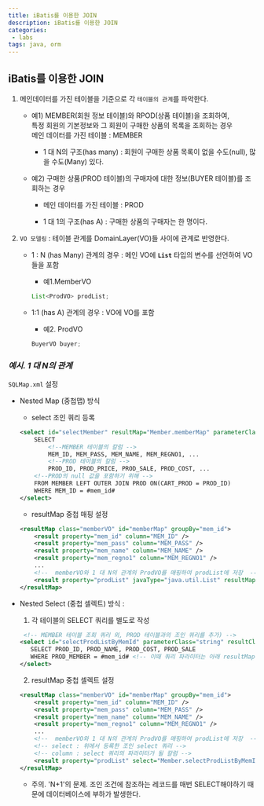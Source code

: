 ```yaml
---
title: iBatis를 이용한 JOIN
description: iBatis를 이용한 JOIN
categories:
 - labs
tags: java, orm
---
```


## iBatis를 이용한 JOIN

1.  메인데이터를 가진 테이블을 기준으로 각 `테이블의 관계`를 파악한다.
    
    - 예1) MEMBER(회원 정보 테이블)와 RPOD(상품 테이블)을 조회하여,
      <br/>특정 회원의 기본정보와 그 회원이 구매한 상품의 목록을 조회하는 경우
      <br/> 메인 데이터를 가진 테이블 : MEMBER 
      
        - 1 대 N의 구조(has many) : 회원이 구매한 상품 목록이 없을 수도(null), 많을 수도(Many) 있다.

    - 예2) 구매한 상품(PROD 테이블)의 구매자에 대한 정보(BUYER 테이블)를 조회하는 경우
        - 메인 데이터를 가진 테이블 : PROD
        
        - 1 대 1의 구조(has A) : 구매한 상품의 구매자는 한 명이다.

2. `VO 모델링` : 테이블 관계를 DomainLayer(VO)들 사이에 관계로 반영한다.
	- 1 : N (has Many) 관계의 경우 : 메인 VO에 **`List`** 타입의 변수를 선언하여 VO들을 포함 
	    - 예1.MemberVO 
	    ````java
	    List<ProdVO> prodList;
        ````
        
    - 1:1 (has A) 관계의 경우 : VO에 VO를 포함
        - 예2. ProdVO
         ````java
         BuyerVO buyer;
         ````
         
### *예시. 1 대 N의 관계*

`SQLMap.xml` 설정
- Nested Map (중첩맵) 방식

    - select 조인 쿼리 등록
    ````xml
    <select id="selectMember" resultMap="Member.memberMap" parameterClass="java.lang.String">
        SELECT
            <!--MEMBER 테이블의 칼럼 -->
            MEM_ID, MEM_PASS, MEM_NAME, MEM_REGNO1, ...
            <!--PROD 테이블의 칼럼 -->
            PROD_ID, PROD_PRICE, PROD_SALE, PROD_COST, ...
        <!--PROD의 null 값을 포함하기 위해 -->
        FROM MEMBER LEFT OUTER JOIN PROD ON(CART_PROD = PROD_ID)
        WHERE MEM_ID = #mem_id#
    </select>
    ````
    
    -  resultMap 중첩 매핑 설정 
    ````xml
    <resultMap class="memberVO" id="memberMap" groupBy="mem_id">
        <result property="mem_id" column="MEM_ID" />
        <result property="mem_pass" column="MEM_PASS" />
        <result property="mem_name" column="MEM_NAME" />
        <result property="mem_regno1" column="MEM_REGNO1" />
        ...
        <!--  memberVO와 1 대 N의 관계의 ProdVO를 매핑하여 prodList에 저장  -->
        <result property="prodList" javaType="java.util.List" resultMap="Member.prodMap"/> <!--Nested Map-->
    </resultMap>
    ````

- Nested Select (중첩 셀렉트) 방식 :
    1) 각 테이블의 SELECT 쿼리를 별도로 작성
     ````xml
      <!-- MEMBER 테이블 조회 쿼리 외, PROD 테이블과의 조인 쿼리를 추가) -->
     <select id="selectProdListByMemId" parameterClass="string" resultClass="kr.or.ddit.vo.ProdVO">
        SELECT PROD_ID, PROD_NAME, PROD_COST, PROD_SALE
        WHERE PROD_MEMBER = #mem_id# <!-- 이때 쿼리 파라미터는 아래 resultMap에서 설정 -->
     </select>
    ````
    
    2) resultMap 중첩 셀렉트 설정 
    ````xml
    <resultMap class="memberVO" id="memberMap" groupBy="mem_id">
        <result property="mem_id" column="MEM_ID" />
        <result property="mem_pass" column="MEM_PASS" />
        <result property="mem_name" column="MEM_NAME" />
        <result property="mem_regno1" column="MEM_REGNO1" />
        ...
        <!--  memberVO와 1 대 N의 관계의 ProdVO를 매핑하여 prodList에 저장  -->
        <!-- select : 위에서 등록한 조인 select 쿼리 -->
        <!-- column : select 쿼리의 파라미터가 될 칼럼 -->
        <result property="prodList" select="Member.selectProdListByMemId" column="MEM_ID"/> <!--Nested Select-->
    </resultMap>
    ````
    
    * 주의. 'N+1'의 문제. 조인 조건에 참조하는 레코드를 매번 SELECT해야하기 때문에 데이터베이스에 부하가 발생한다. 